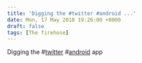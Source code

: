 ```yaml
---
title: 'Digging the #twitter #android ...'
date: Mon, 17 May 2010 19:26:00 +0000
draft: false
tags: [The firehose]
---
```


Digging the #[twitter](http://search.twitter.com/search?q=%23twitter) #[android](http://search.twitter.com/search?q=%23android) app